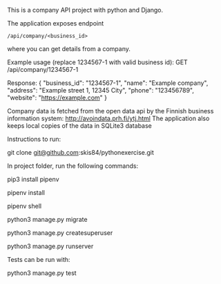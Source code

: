 This is a company API project with python and Django.

The application exposes endpoint

    /api/company/<business_id>

where you can get details from a company.

Example usage (replace 1234567-1 with valid business id):
GET /api/company/1234567-1

Response:
{
"business_id": "1234567-1",
"name": "Example company",
"address": "Example street 1, 12345 City",
"phone": "123456789",
"website": "https://example.com"
}

Company data is fetched from the open data api by the Finnish business information system: http://avoindata.prh.fi/ytj.html
The application also keeps local copies of the data in SQLite3 database

Instructions to run:

git clone git@github.com:skis84/pythonexercise.git

In project folder, run the following commands:

pip3 install pipenv

pipenv install

pipenv shell

python3 manage.py migrate

python3 manage.py createsuperuser

python3 manage.py runserver

Tests can be run with:

python3 manage.py test
